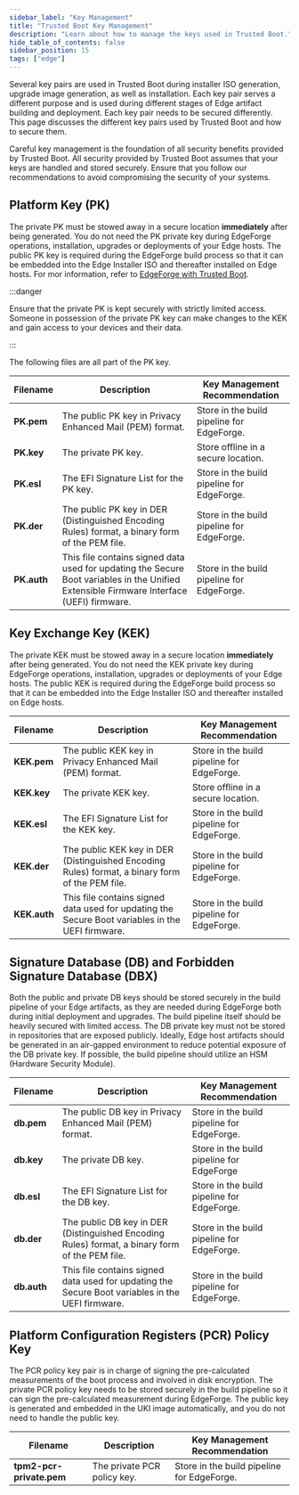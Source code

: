 ```yaml
---
sidebar_label: "Key Management"
title: "Trusted Boot Key Management"
description: "Learn about how to manage the keys used in Trusted Boot."
hide_table_of_contents: false
sidebar_position: 15
tags: ["edge"]
---
```


Several key pairs are used in Trusted Boot during installer ISO generation, upgrade image generation, as well as
installation. Each key pair serves a different purpose and is used during different stages of Edge artifact building and
deployment. Each key pair needs to be secured differently. This page discusses the different key pairs used by Trusted
Boot and how to secure them.

Careful key management is the foundation of all security benefits provided by Trusted Boot. All security provided by
Trusted Boot assumes that your keys are handled and stored securely. Ensure that you follow our recommendations to avoid
compromising the security of your systems.

## Platform Key (PK)

The private PK must be stowed away in a secure location **immediately** after being generated. You do not need the PK
private key during EdgeForge operations, installation, upgrades or deployments of your Edge hosts. The public PK key is
required during the EdgeForge build process so that it can be embedded into the Edge Installer ISO and thereafter
installed on Edge hosts. For mor information, refer to [EdgeForge with Trusted Boot](../edgeforge/edgeforge.md).

:::danger

Ensure that the private PK is kept securely with strictly limited access. Someone in possession of the private PK key
can make changes to the KEK and gain access to your devices and their data.

:::

The following files are all part of the PK key.

| Filename    | Description                                                                                                                              | Key Management Recommendation              |
| ----------- | ---------------------------------------------------------------------------------------------------------------------------------------- | ------------------------------------------ |
| **PK.pem**  | The public PK key in Privacy Enhanced Mail (PEM) format.                                                                                 | Store in the build pipeline for EdgeForge. |
| **PK.key**  | The private PK key.                                                                                                                      | Store offline in a secure location.        |
| **PK.esl**  | The EFI Signature List for the PK key.                                                                                                   | Store in the build pipeline for EdgeForge. |
| **PK.der**  | The public PK key in DER (Distinguished Encoding Rules) format, a binary form of the PEM file.                                           | Store in the build pipeline for EdgeForge. |
| **PK.auth** | This file contains signed data used for updating the Secure Boot variables in the Unified Extensible Firmware Interface (UEFI) firmware. | Store in the build pipeline for EdgeForge. |

## Key Exchange Key (KEK)

The private KEK must be stowed away in a secure location **immediately** after being generated. You do not need the KEK
private key during EdgeForge operations, installation, upgrades or deployments of your Edge hosts. The public KEK is
required during the EdgeForge build process so that it can be embedded into the Edge Installer ISO and thereafter
installed on Edge hosts.

| Filename     | Description                                                                                      | Key Management Recommendation              |
| ------------ | ------------------------------------------------------------------------------------------------ | ------------------------------------------ |
| **KEK.pem**  | The public KEK key in Privacy Enhanced Mail (PEM) format.                                        | Store in the build pipeline for EdgeForge. |
| **KEK.key**  | The private KEK key.                                                                             | Store offline in a secure location.        |
| **KEK.esl**  | The EFI Signature List for the KEK key.                                                          | Store in the build pipeline for EdgeForge. |
| **KEK.der**  | The public KEK key in DER (Distinguished Encoding Rules) format, a binary form of the PEM file.  | Store in the build pipeline for EdgeForge. |
| **KEK.auth** | This file contains signed data used for updating the Secure Boot variables in the UEFI firmware. | Store in the build pipeline for EdgeForge. |

## Signature Database (DB) and Forbidden Signature Database (DBX)

Both the public and private DB keys should be stored securely in the build pipeline of your Edge artifacts, as they are
needed during EdgeForge both during initial deployment and upgrades. The build pipeline itself should be heavily secured
with limited access. The DB private key must not be stored in repositories that are exposed publicly. Ideally, Edge host
artifacts should be generated in an air-gapped environment to reduce potential exposure of the DB private key. If
possible, the build pipeline should utilize an HSM (Hardware Security Module).

| Filename    | Description                                                                                      | Key Management Recommendation              |
| ----------- | ------------------------------------------------------------------------------------------------ | ------------------------------------------ |
| **db.pem**  | The public DB key in Privacy Enhanced Mail (PEM) format.                                         | Store in the build pipeline for EdgeForge. |
| **db.key**  | The private DB key.                                                                              | Store in the build pipeline for EdgeForge  |
| **db.esl**  | The EFI Signature List for the DB key.                                                           | Store in the build pipeline for EdgeForge. |
| **db.der**  | The public DB key in DER (Distinguished Encoding Rules) format, a binary form of the PEM file.   | Store in the build pipeline for EdgeForge. |
| **db.auth** | This file contains signed data used for updating the Secure Boot variables in the UEFI firmware. | Store in the build pipeline for EdgeForge. |

## Platform Configuration Registers (PCR) Policy Key

The PCR policy key pair is in charge of signing the pre-calculated measurements of the boot process and involved in disk
encryption. The private PCR policy key needs to be stored securely in the build pipeline so it can sign the
pre-calculated measurement during EdgeForge. The public key is generated and embedded in the UKI image automatically,
and you do not need to handle the public key.

| Filename                 | Description                 | Key Management Recommendation              |
| ------------------------ | --------------------------- | ------------------------------------------ |
| **tpm2-pcr-private.pem** | The private PCR policy key. | Store in the build pipeline for EdgeForge. |
